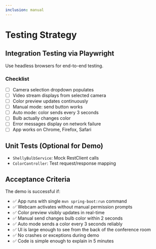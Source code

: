 ```yaml
---
inclusion: manual
---
```


# Testing Strategy

## Integration Testing via Playwright
Use headless browsers for end-to-end testing.

### Checklist
- [ ] Camera selection dropdown populates
- [ ] Video stream displays from selected camera
- [ ] Color preview updates continuously
- [ ] Manual mode: send button works
- [ ] Auto mode: color sends every 3 seconds
- [ ] Bulb actually changes color
- [ ] Error messages display on network failure
- [ ] App works on Chrome, Firefox, Safari

## Unit Tests (Optional for Demo)
- `ShellyBulbService`: Mock RestClient calls
- `ColorController`: Test request/response mapping

## Acceptance Criteria
The demo is successful if:
- ✅ App runs with single `mvn spring-boot:run` command
- ✅ Webcam activates without manual permission prompts
- ✅ Color preview visibly updates in real-time
- ✅ Manual send changes bulb color within 2 seconds
- ✅ Auto mode sends a color every 3 seconds reliably
- ✅ UI is large enough to see from the back of the conference room
- ✅ No crashes or exceptions during demo
- ✅ Code is simple enough to explain in 5 minutes
